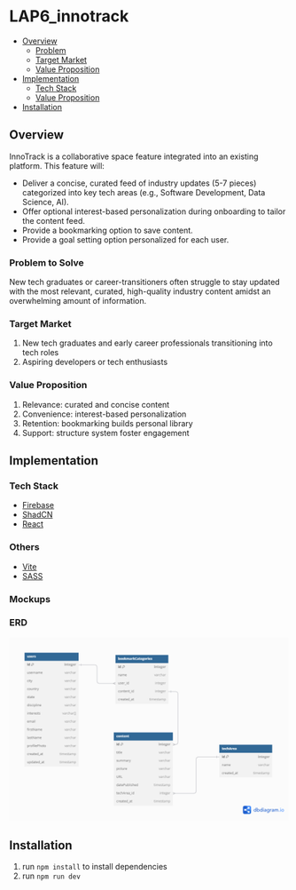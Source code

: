 # LAP6_innotrack

- [Overview](#overview)
    - [Problem](#problem-to-solve)
    - [Target Market](#target-market)
    - [Value Proposition](#value-proposition)
- [Implementation](#implementation)
    - [Tech Stack](#tech-stack)
    - [Value Proposition](#value-proposition)
- [Installation](#installation)

## Overview
InnoTrack is a collaborative space feature integrated into an existing platform. This feature will:
- Deliver a concise, curated feed of industry updates (5-7 pieces) categorized into key tech areas (e.g., Software Development, Data Science, AI).
- Offer optional interest-based personalization during onboarding to tailor the content feed.
- Provide a bookmarking option to save content.
- Provide a goal setting option personalized for each user.

### Problem to Solve
New tech graduates or career-transitioners often struggle to stay updated with the most relevant, curated, high-quality industry content amidst an overwhelming amount of information.

### Target Market
1. New tech graduates and early career professionals transitioning into tech roles
2. Aspiring developers or tech enthusiasts

### Value Proposition
1. Relevance: curated and concise content 
2. Convenience: interest-based personalization
3. Retention: bookmarking builds personal library
4. Support: structure system foster engagement

## Implementation

### Tech Stack
- [Firebase](https://firebase.google.com/)
- [ShadCN](https://ui.shadcn.com/)
- [React](https://react.dev/)

### Others
- [Vite](https://vite.dev/)
- [SASS](https://sass-lang.com/)

### Mockups

### ERD
![InnoTrack ERD](public/readme/erd.png)

## Installation
1. run `npm install` to install dependencies
2. run `npm run dev`